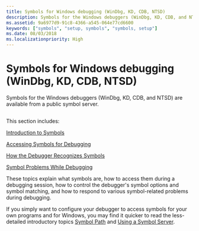 ```yaml
---
title: Symbols for Windows debugging (WinDbg, KD, CDB, NTSD)
description: Symbols for the Windows debuggers (WinDbg, KD, CDB, and NTSD) are available from a public symbol server. 
ms.assetid: 9a6977d9-91c8-4366-a545-064e77cd6600
keywords: ["symbols", "setup, symbols", "symbols, setup"]
ms.date: 08/03/2018
ms.localizationpriority: High
---
```


# Symbols for Windows debugging (WinDbg, KD, CDB, NTSD)


Symbols for the Windows debuggers (WinDbg, KD, CDB, and NTSD) are available from a public symbol server. 

## <span id="symbols"></span><span id="SYMBOLS"></span>


This section includes:

[Introduction to Symbols](introduction-to-symbols.md)

[Accessing Symbols for Debugging](accessing-symbols-for-debugging.md)

[How the Debugger Recognizes Symbols](how-the-debugger-recognizes-symbols.md)

[Symbol Problems While Debugging](symbol-problems-while-debugging.md)

These topics explain what symbols are, how to access them during a debugging session, how to control the debugger's symbol options and symbol matching, and how to respond to various symbol-related problems during debugging.

If you simply want to configure your debugger to access symbols for your own programs and for Windows, you may find it quicker to read the less-detailed introductory topics [Symbol Path](symbol-path.md) and [Using a Symbol Server](using-a-symbol-server.md).

 

 





